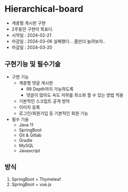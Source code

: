 # Hierarchical-board
- 계층형 게시판 구현
- 2주동안 구현이 목표다.
- 시작일 : 2024-02-21
- 마감일 : 2024-03-06
실패했다... 좀만더 늘려보자..
- 마감일 : 2024-03-20
## 구현기능 및 필수기술
- 구현 기능
    - 계층형 댓글 게시판
        - 99 Depth까지 가능하도록
        - 댓글이 많아도 속도 저하를 최소화 할 수 있는 방법 적용
    - 기본적인 스크립트 공격 방어
    - 이미지 등록
    - 로그인/회원가입 등 기본적인 회원 기능
- 필수 기술
    - Java 11
    - SpringBoot
    - Git & Gitlab
    - Gradle
    - MySQL
    - Javascript

## 방식
1. SpringBoot + Thymeleaf
2. SpringBoot + vue.js
